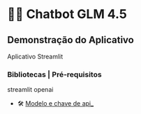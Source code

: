 # 🤖💬 Chatbot GLM 4.5

## Demonstração do Aplicativo

Aplicativo Streamlit

### Bibliotecas  |  Pré-requisitos
streamlit
openai


- 🛠️ [Modelo e chave de api_]([https://docs.streamlit.io/knowledge-base/tutorials/build-conversational-apps](https://openrouter.ai/z-ai/glm-4.5-air:free/api))

